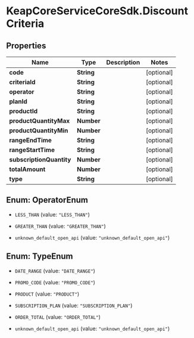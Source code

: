 # KeapCoreServiceCoreSdk.DiscountCriteria

## Properties

Name | Type | Description | Notes
------------ | ------------- | ------------- | -------------
**code** | **String** |  | [optional] 
**criteriaId** | **String** |  | [optional] 
**operator** | **String** |  | [optional] 
**planId** | **String** |  | [optional] 
**productId** | **String** |  | [optional] 
**productQuantityMax** | **Number** |  | [optional] 
**productQuantityMin** | **Number** |  | [optional] 
**rangeEndTime** | **String** |  | [optional] 
**rangeStartTime** | **String** |  | [optional] 
**subscriptionQuantity** | **Number** |  | [optional] 
**totalAmount** | **Number** |  | [optional] 
**type** | **String** |  | [optional] 



## Enum: OperatorEnum


* `LESS_THAN` (value: `"LESS_THAN"`)

* `GREATER_THAN` (value: `"GREATER_THAN"`)

* `unknown_default_open_api` (value: `"unknown_default_open_api"`)





## Enum: TypeEnum


* `DATE_RANGE` (value: `"DATE_RANGE"`)

* `PROMO_CODE` (value: `"PROMO_CODE"`)

* `PRODUCT` (value: `"PRODUCT"`)

* `SUBSCRIPTION_PLAN` (value: `"SUBSCRIPTION_PLAN"`)

* `ORDER_TOTAL` (value: `"ORDER_TOTAL"`)

* `unknown_default_open_api` (value: `"unknown_default_open_api"`)




